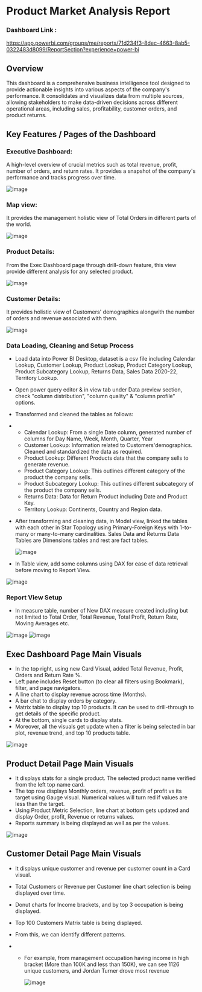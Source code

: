 # Product Market Analysis Report



### Dashboard Link : 
https://app.powerbi.com/groups/me/reports/71d234f3-8dec-4663-8ab5-0322483d8099/ReportSection?experience=power-bi


## Overview

This dashboard is a comprehensive business intelligence tool designed to provide actionable insights into various aspects of the company's performance. It consolidates and visualizes data from multiple sources, allowing stakeholders to make data-driven decisions across different operational areas, including sales, profitability, customer orders, and product returns.


## Key Features / Pages of the Dashboard


### Executive Dashboard: 
A high-level overview of crucial metrics such as total revenue, profit, number of orders, and return rates. It provides a snapshot of the company's performance and tracks progress over time.

![image](https://github.com/user-attachments/assets/c4a7fea1-3fe7-4af4-933d-ddc7ce2fe437)



### Map view: 
It provides the management holistic view of Total Orders in different parts of the world.

![image](https://github.com/user-attachments/assets/eed24539-be60-463e-97e5-0f289afc8562)



### Product Details: 
From the Exec Dashboard page through drill-down feature, this view provide different analysis for any selected product.

![image](https://github.com/user-attachments/assets/1dcdc628-c2ec-4b96-b5e7-6d9072d831f1)



### Customer Details: 
It provides holistic view of Customers' demographics alongwith the number of orders and revenue associated with them.

![image](https://github.com/user-attachments/assets/47ad7e85-2281-4493-92ee-b1a3e58ed722)





### Data Loading, Cleaning and Setup Process

- Load data into Power BI Desktop, dataset is a csv file including Calendar Lookup, Customer Lookup, Product Lookup, Product Category Lookup, Product Subcategory Lookup, Returns Data, Sales Data 2020-22, Territory Lookup.
- Open power query editor & in view tab under Data preview section, check "column distribution", "column quality" & "column profile" options.
- Transformed and cleaned the tables as follows:
- - Calendar Lookup: From a single Date column, generated number of columns for Day Name, Week, Month, Quarter, Year
  -  Customer Lookup: Information related to Customers'demographics. Cleaned and standardized the data as required.
  -  Product Lookup: Different Products data that the company sells to generate revenue.
  -  Product Category Lookup: This outlines different category of the product the company sells.
  -  Product Subcategory Lookup: This outlines different subcategory of the product the company sells.
  -  Returns Data: Data for Return Product including Date and Product Key.
  -  Territory Lookup: Continents, Country and Region data.
    

- After transforming and cleaning data, in Model view, linked the tables with each other in Star Topology using Primary-Foreign Keys with 1-to-many or many-to-many cardinalities. Sales Data and Returns Data Tables are Dimensions tables and rest are fact tables.

  ![image](https://github.com/user-attachments/assets/232fe13a-471e-403d-988c-2aa4663ccab8)


- In Table view, add some columns using DAX for ease of data retrieval before moving to Report View.

![image](https://github.com/user-attachments/assets/ac5541e0-1569-49c4-ad19-4765809d53dc)



### Report View Setup

- In measure table, number of New DAX measure created including but not limited to Total Order, Total Revenue, Total Profit, Return Rate, Moving Averages etc.

![image](https://github.com/user-attachments/assets/eda944d6-8220-4edd-b82c-2184721b364b)
![image](https://github.com/user-attachments/assets/5393eaac-75b2-437a-b553-b771f757f543)


## Exec Dashboard Page Main Visuals

- In the top right, using new Card Visual, added Total Revenue, Profit, Orders and Return Rate %.
- Left pane includes Reset button (to clear all filters using Bookmark), filter, and page navigators.
- A line chart to display revenue across time (Months).
- A bar chat to display orders by category.
- Matrix table to display top 10 products. It can be used to drill-through to get details of the specific product.
- At the bottom, single cards to display stats.
- Moreover, all the visuals get update when a filter is being selected in bar plot, revenue trend, and top 10 products table. 

![image](https://github.com/user-attachments/assets/84e01a87-5eed-482f-a558-a2910e66ed02)



## Product Detail Page Main Visuals

- It displays stats for a single product. The selected product name verified from the left top name card.
- The top row displays Monthly orders, revenue, profit of profit vs its target using Gauge visual. Numerical values will turn red if values are less than the target.
- Using Product Metric Selection, line chart at bottom gets updated and display Order, profit, Revenue or returns values.
- Reports summary is being displayed as well as per the values.

![image](https://github.com/user-attachments/assets/98e1ba8e-0702-40de-81cc-3fc684174611)



## Customer Detail Page Main Visuals

- It displays unique customer and revenue per customer count in a Card visual.
- Total Customers or Revenue per Customer line chart selection is being displayed over time.
- Donut charts for Income brackets, and by top 3 occupation is being displayed.
- Top 100 Customers Matrix table is being displayed.

- From this, we can identify different patterns.
- - For example, from management occupation having income in high bracket (More than 100K and less than 150K), we can see 1126 unique customers, and Jordan Turner drove most revenue

    ![image](https://github.com/user-attachments/assets/6589f64a-eb68-461a-8308-184b1e262fa5)
